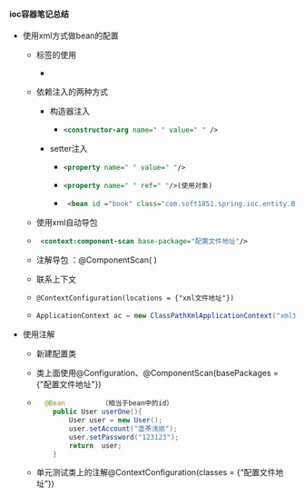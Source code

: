 #### ioc容器笔记总结

- 使用xml方式做bean的配置

  - <bean>标签的使用

    - <bean id ="" class="实体类位置">

  - 依赖注入的两种方式

    - 构造器注入

      - ```xml
        <constructor-arg name=" " value=" " />
        ```

    - setter注入

      - ```xml
        <property name=" " value=" "/>
        ```

      

      - ```xml
        <property name=" " ref=" "/>(使用对象)
        ```

      - ```xml
         <bean id ="book" class="com.soft1851.spring.ioc.entity.Book" p:name="Java零基础学习"/>
        ```

        

  - 使用xml自动导包

  - ```xml
     <context:component-scan base-package="配置文件地址"/>
    ```

  - 注解导包 ：@ComponentScan( )

  - 联系上下文

  - ```xml
    @ContextConfiguration(locations = {"xml文件地址"})
    ```

  - ```java
    ApplicationContext ac = new ClassPathXmlApplicationContext("xml文件地址");
    ```

- 使用注解

  - 新建配置类

  - 类上面使用@Configuration、@ComponentScan(basePackages = {"配置文件地址"})

  - ```java
      @Bean         （相当于bean中的id）
        public User userOne(){
            User user = new User();
            user.setAccount("盏茶浅抿");
            user.setPassword("123123");
            return  user;
        }
    ```

  - 单元测试类上的注解@ContextConfiguration(classes = {“配置文件地址”})